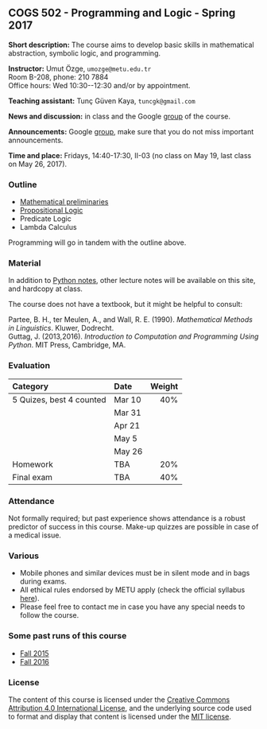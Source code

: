 COGS 502 - Programming and Logic - Spring 2017
-------------------------------------------------------


**Short description:** The course aims to develop basic skills in mathematical abstraction, symbolic logic, and programming.

**Instructor:** Umut Özge, `umozge@metu.edu.tr`  
 Room B-208, phone: 210 7884  
 Office hours: Wed 10:30--12:30 and/or by appointment.

**Teaching assistant:** Tunç Güven Kaya, `tuncgk@gmail.com`

**News and discussion:** in class and the Google
[group](https://groups.google.com/forum/#!forum/metu-cogs-502-logic-and-programming)
of the course. 

**Announcements:** Google 
[group](https://groups.google.com/forum/#!forum/metu-cogs-502-logic-and-programming), make sure that you do not miss important announcements.  


**Time and place:** Fridays, 14:40-17:30, II-03 (no class on May 19, last class on May 26, 2017).

### Outline

- [Mathematical preliminaries](https://github.com/umutozge/cogs502/blob/master/notes/00_cogs502-basics.pdf)
- [Propositional Logic](https://github.com/umutozge/cogs502/blob/master/notes/01_cogs502-propositional-logic.pdf)
- Predicate Logic
- Lambda Calculus

Programming will go in tandem with the outline above.

### Material

In addition to [Python notes](https://github.com/umutozge/prog-book),
other lecture notes will be available on this site, and hardcopy at class.  

The course does not have a textbook, but it might be helpful to consult:

Partee, B. H., ter Meulen, A., and Wall, R. E. (1990). *Mathematical Methods in Linguistics*. Kluwer, Dodrecht.  
Guttag, J. (2013,2016). *Introduction to Computation and Programming Using Python*.
MIT Press, Cambridge, MA.

### Evaluation

|Category| Date | Weight |
:---|:---|---:
5 Quizes, best 4 counted  | Mar 10 | 40%
| | Mar 31 |   
| | Apr 21 |   
| | May 5  |   
| | May 26 |   
Homework  | TBA | 20%
Final exam | TBA | 40%


### Attendance

Not formally required; but past experience shows attendance is a robust
predictor of success in this course. Make-up quizzes are possible in case of a
medical issue.  

### Various

- Mobile phones and similar devices must be in silent mode and in bags during
  exams.
- All ethical rules endorsed by METU apply (check the official syllabus
  [here](https://odtusyllabus.metu.edu.tr/)).
- Please feel free to contact me in case you have any special needs to follow
  the course.

### Some past runs of this course

- [Fall 2015](http://users.metu.edu.tr/umozge/cr/cogs502Fall2015/)
- [Fall 2016](http://users.metu.edu.tr/umozge/cr/cogs502Fall2016/)

### License

The content of this course is licensed under the [Creative Commons Attribution 4.0 International License](https://creativecommons.org/licenses/by/4.0/), and the underlying source code used to format and display that content is licensed under the [MIT license](http://opensource.org/licenses/mit-license.php).
